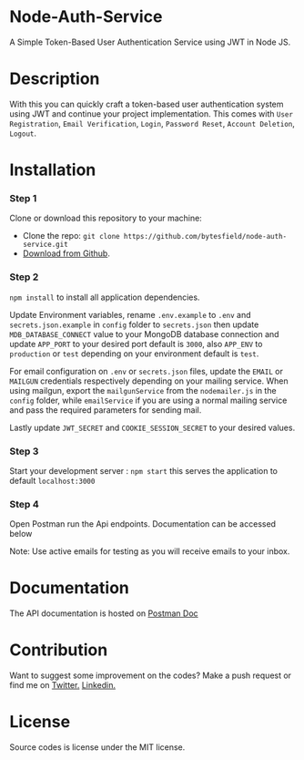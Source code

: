 # Node-Auth-Service

A Simple Token-Based User Authentication Service using JWT in Node JS.

# Description

With this you can quickly craft a token-based user authentication system using JWT and continue your project implementation. This comes with `User Registration`, `Email Verification`, `Login`, `Password Reset`, `Account Deletion`, `Logout`.

# Installation

### Step 1

Clone or download this repository to your machine:

- Clone the repo: `git clone https://github.com/bytesfield/node-auth-service.git`
- [Download from Github](https://github.com/bytesfield/node-auth-service/archive/refs/heads/main.zip).

### Step 2

`npm install` to install all application dependencies.

Update Environment variables, rename `.env.example` to `.env` and `secrets.json.example` in `config` folder to `secrets.json` then update `MDB_DATABASE_CONNECT` value to your MongoDB database connection and update `APP_PORT` to your desired port default is `3000`, also `APP_ENV` to `production` or `test` depending on your environment default is `test`.

For email configuration on `.env` or `secrets.json` files, update the `EMAIL` or `MAILGUN` credentials respectively depending on your mailing service. When using mailgun, export the `mailgunService` from the `nodemailer.js` in the `config` folder, while `emailService` if you are using a normal mailing service and pass the required parameters for sending mail.

Lastly update `JWT_SECRET` and `COOKIE_SESSION_SECRET` to your desired values.

### Step 3

Start your development server : `npm start` this serves the application to default `localhost:3000`

### Step 4

Open Postman run the Api endpoints. Documentation can be accessed below

Note: Use active emails for testing as you will receive emails to your inbox.

# Documentation

The API documentation is hosted on [Postman Doc](https://documenter.getpostman.com/view/10912779/TzRNGAEU)

# Contribution

Want to suggest some improvement on the codes? Make a push request or find me on
<a href="https://twitter.com/SaintAbrahams/">Twitter.</a>
<a href="https://www.linkedin.com/in/abraham-udele-246003130/">Linkedin.</a>

# License

Source codes is license under the MIT license.
